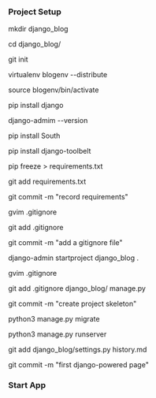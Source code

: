### Project Setup

mkdir django_blog

cd django_blog/

git init

virtualenv blogenv --distribute

source blogenv/bin/activate

pip install django

django-admim --version

pip install South

pip install django-toolbelt

pip freeze > requirements.txt

git add requirements.txt

git commit -m "record requirements"

gvim .gitignore

git add .gitignore

git commit -m "add a gitignore file"

django-admin startproject django_blog .

gvim .gitignore

git add .gitignore django_blog/ manage.py

git commit -m "create project skeleton"

python3 manage.py migrate

python3 manage.py runserver

git add django_blog/settings.py history.md

git commit -m "first django-powered page"

### Start App

